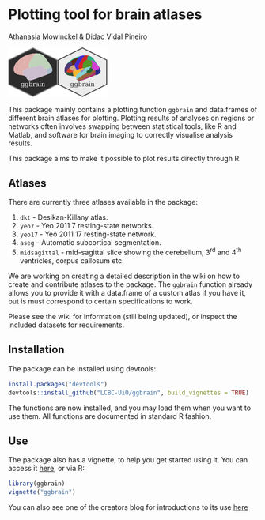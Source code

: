 Plotting tool for brain atlases
================
Athanasia Mowinckel & Didac Vidal Pineiro

<img src="img/ggbrain_contemp.png" width="100px" /><img src="img/ggbrain_retro.png" width="100px" />

This package mainly contains a plotting function `ggbrain` and data.frames of different brain atlases for plotting. Plotting results of analyses on regions or networks often involves swapping between statistical tools, like R and Matlab, and software for brain imaging to correctly visualise analysis results.

This package aims to make it possible to plot results directly through R.

Atlases
-------

There are currently three atlases available in the package:
1. `dkt` - Desikan-Killany atlas.
2. `yeo7` - Yeo 2011 7 resting-state networks.
3. `yeo17` - Yeo 2011 17 resting-state network.
4. `aseg` - Automatic subcortical segmentation.
5. `midsagittal` - mid-sagittal slice showing the cerebellum, 3<sup>rd</sup> and 4<sup>th</sup> ventricles, corpus callosum etc.

We are working on creating a detailed description in the wiki on how to create and contribute atlases to the package. The `ggbrain` function already allows you to provide it with a data.frame of a custom atlas if you have it, but is must correspond to certain specifications to work.

Please see the wiki for information (still being updated), or inspect the included datasets for requirements.

Installation
------------

The package can be installed using devtools:

``` r
install.packages("devtools")
devtools::install_github("LCBC-UiO/ggbrain", build_vignettes = TRUE)
```

The functions are now installed, and you may load them when you want to use them. All functions are documented in standard R fashion.

Use
---

The package also has a vignette, to help you get started using it. You can access it [here](inst/doc/ggbrain.Rmd), or via R:

``` r
library(ggbrain)
vignette("ggbrain")
```

You can also see one of the creators blog for introductions to its use [here](https://drmowinckels.io/blog/introducing-the-ggbrain-r-package-for-brain-segmentations/)
